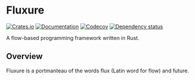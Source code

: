 # Fluxure

[![Crates.io](https://img.shields.io/crates/v/fluxure.svg)](https://crates.io/crates/fluxure)
[![Documentation](https://docs.rs/fluxure/badge.svg)](https://docs.rs/fluxure/)
[![Codecov](https://codecov.io/github/topp-solutions/fluxure/coverage.svg?branch=main)](https://codecov.io/gh/topp-solutions/fluxure)
[![Dependency status](https://deps.rs/repo/github/topp-solutions/fluxure/status.svg)](https://deps.rs/repo/github/topp-solutions/fluxure)

A flow-based programming framework written in Rust.

## Overview

Fluxure is a portmanteau of the words flux (Latin word for flow) and future.
